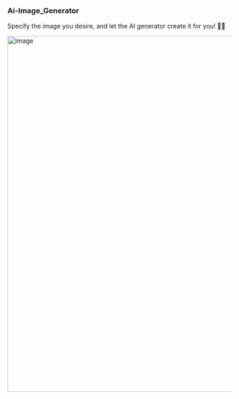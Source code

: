 <h3>Ai-Image_Generator</h3>

<p>Specify the image you desire, and let the AI generator create it for you! 🎨✨</p>

<img width="799" alt="image" src="https://github.com/adithyagattadi/Ai-Img-Generator/assets/122796208/d277b7c5-837c-4dee-816f-ebffec8f2ea3">

